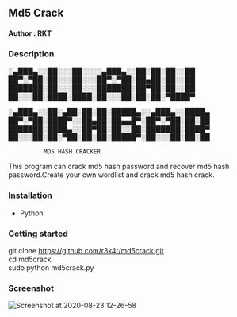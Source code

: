 <h2>Md5  Crack</h2>


<h4>Author : RKT </h4>


### Description ###




  ░▄███▄░░██░░░██░░░░▄███▄░░██░██░██░░██
  ██▀░▀██░██░░░██░░░██▀░▀██░██▄██░██░░██
  ███████░██░░░██░░░███████░██▀██░██░░██
  ██░░░██░████░████░██░░░██░██░██░▀████▀

  ░▄███▄░░██░▄██░██░██░█████▄░░▄███▄░░████▄
  ██▀░▀██░████▀░░██▄██░██▄▄█▀░██▀░▀██░██░██
  ███████░████▄░░██▀██░██░░██░███████░████▀
  ██░░░██░██░▀██░██░██░█████▀░██░░░██░██░██

         
              MD5 HASH CRACKER                            

This program can crack md5 hash password and recover md5 hash password.Create your own wordlist and crack md5 hash crack.

### Installation ###

<ul>
<li>Python</li>
</ul>

### Getting started ###

git clone https://github.com/r3k4t/md5crack.git
<br>
cd md5crack
<br>
sudo python md5crack.py
<br>

### Screenshot ###

![Screenshot at 2020-08-23 12-26-58](https://user-images.githubusercontent.com/69615463/90973711-410a0780-e542-11ea-814a-2b2848bfa12b.png)



